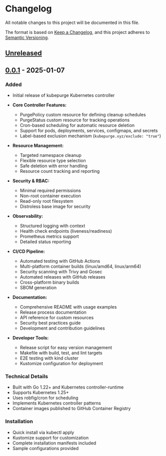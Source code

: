 # Changelog

All notable changes to this project will be documented in this file.

The format is based on [Keep a Changelog](https://keepachangelog.com/en/1.0.0/),
and this project adheres to [Semantic Versioning](https://semver.org/spec/v2.0.0.html).

## [Unreleased]

## [0.0.1] - 2025-01-07

### Added
- Initial release of kubepurge Kubernetes controller
- **Core Controller Features:**
  - PurgePolicy custom resource for defining cleanup schedules
  - PurgeStatus custom resource for tracking operations
  - Cron-based scheduling for automatic resource deletion
  - Support for pods, deployments, services, configmaps, and secrets
  - Label-based exclusion mechanism (`kubepurge.xyz/exclude: "true"`)
  
- **Resource Management:**
  - Targeted namespace cleanup
  - Flexible resource type selection
  - Safe deletion with error handling
  - Resource count tracking and reporting
  
- **Security & RBAC:**
  - Minimal required permissions
  - Non-root container execution
  - Read-only root filesystem
  - Distroless base image for security
  
- **Observability:**
  - Structured logging with context
  - Health check endpoints (liveness/readiness)
  - Prometheus metrics support
  - Detailed status reporting
  
- **CI/CD Pipeline:**
  - Automated testing with GitHub Actions
  - Multi-platform container builds (linux/amd64, linux/arm64)
  - Security scanning with Trivy and Gosec
  - Automated releases with GitHub releases
  - Cross-platform binary builds
  - SBOM generation
  
- **Documentation:**
  - Comprehensive README with usage examples
  - Release process documentation
  - API reference for custom resources
  - Security best practices guide
  - Development and contribution guidelines
  
- **Developer Tools:**
  - Release script for easy version management
  - Makefile with build, test, and lint targets
  - E2E testing with kind cluster
  - Kustomize configuration for deployment

### Technical Details
- Built with Go 1.22+ and Kubernetes controller-runtime
- Supports Kubernetes 1.25+
- Uses robfig/cron for scheduling
- Implements Kubernetes controller patterns
- Container images published to GitHub Container Registry

### Installation
- Quick install via kubectl apply
- Kustomize support for customization
- Complete installation manifests included
- Sample configurations provided

[Unreleased]: https://github.com/muhyousri/kubepurge/compare/v0.0.1...HEAD
[0.0.1]: https://github.com/muhyousri/kubepurge/releases/tag/v0.0.1